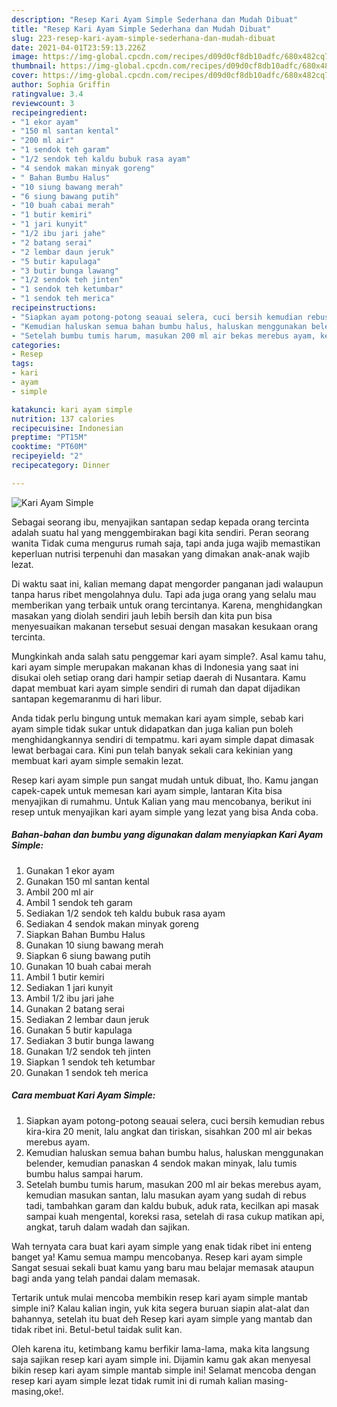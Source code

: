 ```yaml
---
description: "Resep Kari Ayam Simple Sederhana dan Mudah Dibuat"
title: "Resep Kari Ayam Simple Sederhana dan Mudah Dibuat"
slug: 223-resep-kari-ayam-simple-sederhana-dan-mudah-dibuat
date: 2021-04-01T23:59:13.226Z
image: https://img-global.cpcdn.com/recipes/d09d0cf8db10adfc/680x482cq70/kari-ayam-simple-foto-resep-utama.jpg
thumbnail: https://img-global.cpcdn.com/recipes/d09d0cf8db10adfc/680x482cq70/kari-ayam-simple-foto-resep-utama.jpg
cover: https://img-global.cpcdn.com/recipes/d09d0cf8db10adfc/680x482cq70/kari-ayam-simple-foto-resep-utama.jpg
author: Sophia Griffin
ratingvalue: 3.4
reviewcount: 3
recipeingredient:
- "1 ekor ayam"
- "150 ml santan kental"
- "200 ml air"
- "1 sendok teh garam"
- "1/2 sendok teh kaldu bubuk rasa ayam"
- "4 sendok makan minyak goreng"
- " Bahan Bumbu Halus"
- "10 siung bawang merah"
- "6 siung bawang putih"
- "10 buah cabai merah"
- "1 butir kemiri"
- "1 jari kunyit"
- "1/2 ibu jari jahe"
- "2 batang serai"
- "2 lembar daun jeruk"
- "5 butir kapulaga"
- "3 butir bunga lawang"
- "1/2 sendok teh jinten"
- "1 sendok teh ketumbar"
- "1 sendok teh merica"
recipeinstructions:
- "Siapkan ayam potong-potong seauai selera, cuci bersih kemudian rebus kira-kira 20 menit, lalu angkat dan tiriskan, sisahkan 200 ml air bekas merebus ayam."
- "Kemudian haluskan semua bahan bumbu halus, haluskan menggunakan belender, kemudian panaskan 4 sendok makan minyak, lalu tumis bumbu halus sampai harum."
- "Setelah bumbu tumis harum, masukan 200 ml air bekas merebus ayam, kemudian masukan santan, lalu masukan ayam yang sudah di rebus tadi, tambahkan garam dan kaldu bubuk, aduk rata, kecilkan api masak sampai kuah mengental, koreksi rasa, setelah di rasa cukup matikan api, angkat, taruh dalam wadah dan sajikan."
categories:
- Resep
tags:
- kari
- ayam
- simple

katakunci: kari ayam simple 
nutrition: 137 calories
recipecuisine: Indonesian
preptime: "PT15M"
cooktime: "PT60M"
recipeyield: "2"
recipecategory: Dinner

---
```



![Kari Ayam Simple](https://img-global.cpcdn.com/recipes/d09d0cf8db10adfc/680x482cq70/kari-ayam-simple-foto-resep-utama.jpg)

Sebagai seorang ibu, menyajikan santapan sedap kepada orang tercinta adalah suatu hal yang menggembirakan bagi kita sendiri. Peran seorang  wanita Tidak cuma mengurus rumah saja, tapi anda juga wajib memastikan keperluan nutrisi terpenuhi dan masakan yang dimakan anak-anak wajib lezat.

Di waktu  saat ini, kalian memang dapat mengorder panganan jadi walaupun tanpa harus ribet mengolahnya dulu. Tapi ada juga orang yang selalu mau memberikan yang terbaik untuk orang tercintanya. Karena, menghidangkan masakan yang diolah sendiri jauh lebih bersih dan kita pun bisa menyesuaikan makanan tersebut sesuai dengan masakan kesukaan orang tercinta. 



Mungkinkah anda salah satu penggemar kari ayam simple?. Asal kamu tahu, kari ayam simple merupakan makanan khas di Indonesia yang saat ini disukai oleh setiap orang dari hampir setiap daerah di Nusantara. Kamu dapat membuat kari ayam simple sendiri di rumah dan dapat dijadikan santapan kegemaranmu di hari libur.

Anda tidak perlu bingung untuk memakan kari ayam simple, sebab kari ayam simple tidak sukar untuk didapatkan dan juga kalian pun boleh menghidangkannya sendiri di tempatmu. kari ayam simple dapat dimasak lewat berbagai cara. Kini pun telah banyak sekali cara kekinian yang membuat kari ayam simple semakin lezat.

Resep kari ayam simple pun sangat mudah untuk dibuat, lho. Kamu jangan capek-capek untuk memesan kari ayam simple, lantaran Kita bisa menyajikan di rumahmu. Untuk Kalian yang mau mencobanya, berikut ini resep untuk menyajikan kari ayam simple yang lezat yang bisa Anda coba.

<!--inarticleads1-->

##### Bahan-bahan dan bumbu yang digunakan dalam menyiapkan Kari Ayam Simple:

1. Gunakan 1 ekor ayam
1. Gunakan 150 ml santan kental
1. Ambil 200 ml air
1. Ambil 1 sendok teh garam
1. Sediakan 1/2 sendok teh kaldu bubuk rasa ayam
1. Sediakan 4 sendok makan minyak goreng
1. Siapkan  Bahan Bumbu Halus
1. Gunakan 10 siung bawang merah
1. Siapkan 6 siung bawang putih
1. Gunakan 10 buah cabai merah
1. Ambil 1 butir kemiri
1. Sediakan 1 jari kunyit
1. Ambil 1/2 ibu jari jahe
1. Gunakan 2 batang serai
1. Sediakan 2 lembar daun jeruk
1. Gunakan 5 butir kapulaga
1. Sediakan 3 butir bunga lawang
1. Gunakan 1/2 sendok teh jinten
1. Siapkan 1 sendok teh ketumbar
1. Gunakan 1 sendok teh merica




<!--inarticleads2-->

##### Cara membuat Kari Ayam Simple:

1. Siapkan ayam potong-potong seauai selera, cuci bersih kemudian rebus kira-kira 20 menit, lalu angkat dan tiriskan, sisahkan 200 ml air bekas merebus ayam.
1. Kemudian haluskan semua bahan bumbu halus, haluskan menggunakan belender, kemudian panaskan 4 sendok makan minyak, lalu tumis bumbu halus sampai harum.
1. Setelah bumbu tumis harum, masukan 200 ml air bekas merebus ayam, kemudian masukan santan, lalu masukan ayam yang sudah di rebus tadi, tambahkan garam dan kaldu bubuk, aduk rata, kecilkan api masak sampai kuah mengental, koreksi rasa, setelah di rasa cukup matikan api, angkat, taruh dalam wadah dan sajikan.




Wah ternyata cara buat kari ayam simple yang enak tidak ribet ini enteng banget ya! Kamu semua mampu mencobanya. Resep kari ayam simple Sangat sesuai sekali buat kamu yang baru mau belajar memasak ataupun bagi anda yang telah pandai dalam memasak.

Tertarik untuk mulai mencoba membikin resep kari ayam simple mantab simple ini? Kalau kalian ingin, yuk kita segera buruan siapin alat-alat dan bahannya, setelah itu buat deh Resep kari ayam simple yang mantab dan tidak ribet ini. Betul-betul taidak sulit kan. 

Oleh karena itu, ketimbang kamu berfikir lama-lama, maka kita langsung saja sajikan resep kari ayam simple ini. Dijamin kamu gak akan menyesal bikin resep kari ayam simple mantab simple ini! Selamat mencoba dengan resep kari ayam simple lezat tidak rumit ini di rumah kalian masing-masing,oke!.

